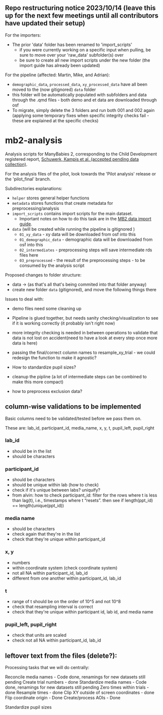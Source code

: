 ## Repo restructuring notice 2023/10/14 (leave this up for the next few meetings until all contributors have updated their setup)

For the importers:

* The prior 'data' folder has been renamed to 'import_scripts'
  * if you were currently working on a specific input when pulling, be sure to move over your 'raw_data' subfolder(s) over
  * be sure to create all new import scripts under the new folder (the import guide has already been updated)

For the pipeline (affected: Martin, Mike, and Adrian):

* `demographic_data`, `processed_data`, `xy_processed_data` have all been moved to the (now gitignored) `data` folder
* this folder will be automatically populated with subfolders and data through the .qmd files - both demo and et data are downloaded through osf
* To migrate, simply delete the 3 folders and run both 001 and 002 again (applying some temporary fixes when specific integrity checks fail - these are explained at the specific checks)


# mb2-analysis

Analysis scripts for ManyBabies 2, corresponding to the Child Development registered report, [Schuwerk, Kampis et al. (accepted pending data collection)](https://psyarxiv.com/x4jbm/). 

For the analysis files of the pilot, look towards the 'Pilot analysis' release or the 'pilot_final' branch.

Subdirectories explanations:

* `helper` stores general helper functions
* `metadata` stores functions that create metadata for preprocessing/analysis
* `import_scripts` contains import scripts for the main dataset.
  * Important notes on how to do this task are in the [MB2 data import guide](https://docs.google.com/document/d/1MEEQicPc1baABDHFasbWoujvj2GwfBGarwrzyS2JQtM/edit).
* `data` (will be created while running the pipeline is gitignored )
  * `01_xy_data` - xy data will be downloaded from osf into this
  * `01_demographic_data` - demographic data will be downloaded from osf into this
  * `02_intermediates` - preprocessing steps will save intermediate rds files here
  * `03_preprocessed` - the result of the preprocessing steps - to be consumed by the analysis script


Proposed changes to folder structure:
* data ->  (as that's all that's being commited into that folder anyway)
* create new folder `data` (gitignored), and move the following things there



Issues to deal with:

- demo files need some cleaning up

- Pipeline is glued together, but needs sanity checking/visualization to see if it is working correctly (it probably isn't right now)

- more integrity checking is needed in between operations to validate that data is not lost on accident(need to have a look at every step once more data is here)


- passing the final/correct column names to resample_xy_trial - we could redesign the function to make it agnostic?

- How to standardize pupil sizes?

- cleanup the pipline (a lot of intermediate steps can be combined to make this more compact)

- how to preprocess exclusion data?

## column-wise validations to be implemented
Basic columns need to be validated/tested before we pass them on. 

These are: lab_id, participant_id, media_name, x, y, t, pupil_left, pupil_right

### lab_id
- should be in the list 
- should be characters

### participant_id
- should be characters
- should be unique within lab (how to check) 
- check if it's unique between labs? uniquify?
- from alvin: how to check participant_id: filter for the rows where t is less than lag(t), i.e., timestamps where t “resets”. then see if length(ppt_id) == length(unique(ppt_id))

### media name
- should be characters
- check again that they're in the list
- check that they're unique within participant_id

### x, y
- numbers
- within coordinate system (check coordinate system)
- not all NA within participant_id, lab_id
- different from one another within participant_id, lab_id

### t
- range of t should be on the order of 10^5 and not 10^8
- check that resampling interval is correct
- check that they're unique within participant id, lab id, and media name

### pupil_left, pupil_right
- check that units are scaled
- check not all NA within participant_id, lab_id



## leftover text from the files (delete?):

Processing tasks that we will do centrally:

Reconcile media names - Code done, renamings for new datasets still pending
Create trial numbers - done
Standardize media names - Code done, renamings for new datasets still pending
Zero times within trials - done
Resample times - done
Clip XY outside of screen coordinates - done
Flip coordinate origin - Done
Create/process AOIs - Done

Standardize pupil sizes
